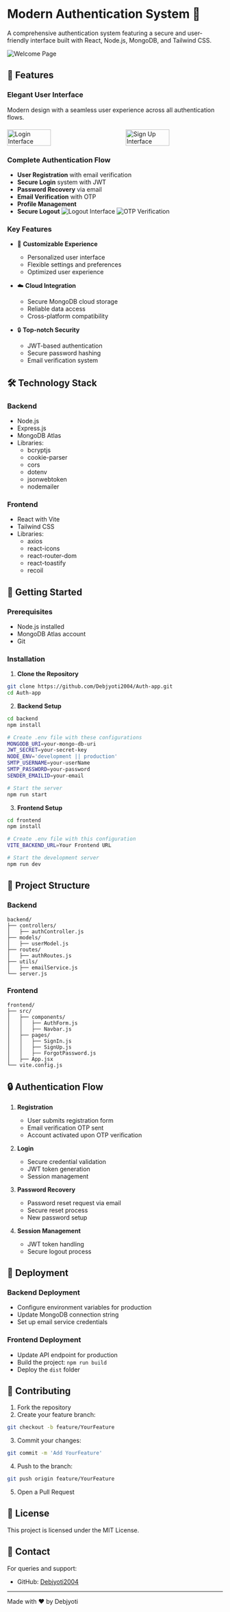 # Modern Authentication System 🔐

A comprehensive authentication system featuring a secure and user-friendly interface built with React, Node.js, MongoDB, and Tailwind CSS.

![Welcome Page](./image/auth-landing.png)

## 🌟 Features

### Elegant User Interface
Modern design with a seamless user experience across all authentication flows.

<div style="display: flex; justify-content: space-between; margin: 20px 0;">
  <img src="./image/login-page.png" width="45%" alt="Login Interface"/>
  <img src="./image/signup-page.png" width="45%" alt="Sign Up Interface"/>
</div>

### Complete Authentication Flow
- **User Registration** with email verification
- **Secure Login** system with JWT
- **Password Recovery** via email
- **Email Verification** with OTP
- **Profile Management**
- **Secure Logout**
![Logout Interface](./image/logout-button.png)
![OTP Verification](./image/otp-verification.png)

### Key Features
- 🎨 **Customizable Experience**
  - Personalized user interface
  - Flexible settings and preferences
  - Optimized user experience

- ☁️ **Cloud Integration**
  - Secure MongoDB cloud storage
  - Reliable data access
  - Cross-platform compatibility

- 🔒 **Top-notch Security**
  - JWT-based authentication
  - Secure password hashing
  - Email verification system

## 🛠️ Technology Stack

### Backend
- Node.js
- Express.js
- MongoDB Atlas
- Libraries:
  - bcryptjs
  - cookie-parser
  - cors
  - dotenv
  - jsonwebtoken
  - nodemailer

### Frontend
- React with Vite
- Tailwind CSS
- Libraries:
  - axios
  - react-icons
  - react-router-dom
  - react-toastify
  - recoil

## 🚀 Getting Started

### Prerequisites
- Node.js installed
- MongoDB Atlas account
- Git

### Installation

1. **Clone the Repository**
```bash
git clone https://github.com/Debjyoti2004/Auth-app.git
cd Auth-app
```

2. **Backend Setup**
```bash
cd backend
npm install

# Create .env file with these configurations
MONGODB_URI=your-mongo-db-uri
JWT_SECRET=your-secret-key
NODE_ENV='development || production'
SMTP_USERNAME=your-userName
SMTP_PASSWORD=your-password
SENDER_EMAILID=your-email

# Start the server
npm run start
```

3. **Frontend Setup**
```bash
cd frontend
npm install

# Create .env file with this configuration
VITE_BACKEND_URL=Your Frontend URL

# Start the development server
npm run dev
```

## 📁 Project Structure

### Backend
```
backend/
├── controllers/
│   ├── authController.js
├── models/
│   ├── userModel.js
├── routes/
│   ├── authRoutes.js
├── utils/
│   ├── emailService.js
└── server.js
```

### Frontend
```
frontend/
├── src/
│   ├── components/
│   │   ├── AuthForm.js
│   │   ├── Navbar.js
│   ├── pages/
│   │   ├── SignIn.js
│   │   ├── SignUp.js
│   │   ├── ForgotPassword.js
│   ├── App.jsx
└── vite.config.js
```

## 🔒 Authentication Flow

1. **Registration**
   - User submits registration form
   - Email verification OTP sent
   - Account activated upon OTP verification

2. **Login**
   - Secure credential validation
   - JWT token generation
   - Session management

3. **Password Recovery**
   - Password reset request via email
   - Secure reset process
   - New password setup

4. **Session Management**
   - JWT token handling
   - Secure logout process

## 🚀 Deployment

### Backend Deployment
- Configure environment variables for production
- Update MongoDB connection string
- Set up email service credentials

### Frontend Deployment
- Update API endpoint for production
- Build the project: `npm run build`
- Deploy the `dist` folder

## 🤝 Contributing

1. Fork the repository
2. Create your feature branch:
```bash
git checkout -b feature/YourFeature
```
3. Commit your changes:
```bash
git commit -m 'Add YourFeature'
```
4. Push to the branch:
```bash
git push origin feature/YourFeature
```
5. Open a Pull Request

## 📝 License

This project is licensed under the MIT License.

## 📧 Contact

For queries and support:
- GitHub: [Debjyoti2004](https://github.com/Debjyoti2004)

---

Made with ❤️ by Debjyoti
